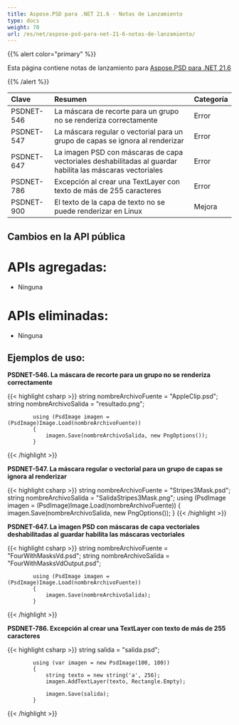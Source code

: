 ```yaml
---
title: Aspose.PSD para .NET 21.6 - Notas de Lanzamiento
type: docs
weight: 70
url: /es/net/aspose-psd-para-net-21-6-notas-de-lanzamiento/
---
```


{{% alert color="primary" %}} 

Esta página contiene notas de lanzamiento para [Aspose.PSD para .NET 21.6](https://www.nuget.org/packages/Aspose.PSD/)

{{% /alert %}} 

|**Clave**|**Resumen**|**Categoría**|
| :- | :- | :- |
|PSDNET-546|La máscara de recorte para un grupo no se renderiza correctamente|Error|
|PSDNET-547|La máscara regular o vectorial para un grupo de capas se ignora al renderizar|Error|
|PSDNET-647|La imagen PSD con máscaras de capa vectoriales deshabilitadas al guardar habilita las máscaras vectoriales|Error|
|PSDNET-786|Excepción al crear una TextLayer con texto de más de 255 caracteres|Error|
|PSDNET-900|El texto de la capa de texto no se puede renderizar en Linux|Mejora|

## **Cambios en la API pública**
# **APIs agregadas:**
- Ninguna

# **APIs eliminadas:**
- Ninguna

## **Ejemplos de uso:**

**PSDNET-546. La máscara de recorte para un grupo no se renderiza correctamente**

{{< highlight csharp >}}
            string nombreArchivoFuente = "AppleClip.psd";
            string nombreArchivoSalida = "resultado.png";

            using (PsdImage imagen = (PsdImage)Image.Load(nombreArchivoFuente))
            {
                imagen.Save(nombreArchivoSalida, new PngOptions());
            }
{{< /highlight >}}

**PSDNET-547. La máscara regular o vectorial para un grupo de capas se ignora al renderizar**

{{< highlight csharp >}}
        string nombreArchivoFuente = "Stripes3Mask.psd";
        string nombreArchivoSalida = "SalidaStripes3Mask.png";
        using (PsdImage imagen = (PsdImage)Image.Load(nombreArchivoFuente))
        {
            imagen.Save(nombreArchivoSalida, new PngOptions());
        }
{{< /highlight >}}

**PSDNET-647. La imagen PSD con máscaras de capa vectoriales deshabilitadas al guardar habilita las máscaras vectoriales**

{{< highlight csharp >}}
            string nombreArchivoFuente = "FourWithMasksVd.psd";
            string nombreArchivoSalida = "FourWithMasksVdOutput.psd";

            using (PsdImage imagen = (PsdImage)Image.Load(nombreArchivoFuente))
            {
                imagen.Save(nombreArchivoSalida);
            }
{{< /highlight >}}

**PSDNET-786. Excepción al crear una TextLayer con texto de más de 255 caracteres**

{{< highlight csharp >}}
            string salida = "salida.psd";

            using (var imagen = new PsdImage(100, 100))
            {
                string texto = new string('a', 256);
                imagen.AddTextLayer(texto, Rectangle.Empty);

                imagen.Save(salida);
            }
{{< /highlight >}}
